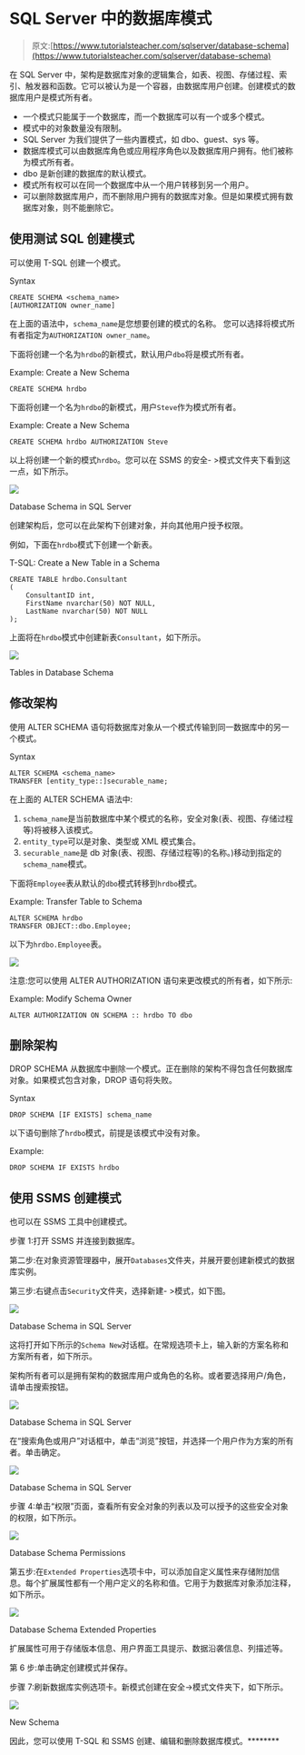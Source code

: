# SQL Server 中的数据库模式

> 原文:[https://www.tutorialsteacher.com/sqlserver/database-schema](https://www.tutorialsteacher.com/sqlserver/database-schema)

在 SQL Server 中，架构是数据库对象的逻辑集合，如表、视图、存储过程、索引、触发器和函数。它可以被认为是一个容器，由数据库用户创建。创建模式的数据库用户是模式所有者。

*   一个模式只能属于一个数据库，而一个数据库可以有一个或多个模式。
*   模式中的对象数量没有限制。
*   SQL Server 为我们提供了一些内置模式，如 dbo、guest、sys 等。
*   数据库模式可以由数据库角色或应用程序角色以及数据库用户拥有。他们被称为模式所有者。
*   dbo 是新创建的数据库的默认模式。
*   模式所有权可以在同一个数据库中从一个用户转移到另一个用户。
*   可以删除数据库用户，而不删除用户拥有的数据库对象。但是如果模式拥有数据库对象，则不能删除它。

## 使用测试 SQL 创建模式

可以使用 T-SQL 创建一个模式。

Syntax 

```
CREATE SCHEMA <schema_name> 
[AUTHORIZATION owner_name] 
```

在上面的语法中，`schema_name`是您想要创建的模式的名称。 您可以选择将模式所有者指定为`AUTHORIZATION owner_name`。

下面将创建一个名为`hrdbo`的新模式，默认用户`dbo`将是模式所有者。

Example: Create a New Schema 

```
CREATE SCHEMA hrdbo 
```

下面将创建一个名为`hrdbo`的新模式，用户`Steve`作为模式所有者。

Example: Create a New Schema 

```
CREATE SCHEMA hrdbo AUTHORIZATION Steve 
```

以上将创建一个新的模式`hrdbo`。您可以在 SSMS 的安全- >模式文件夹下看到这一点，如下所示。

[![](img/94d1a4d5aa839e372e47247f84b6845a.png)](../../Content/images/sqlserver/schema7.png)

Database Schema in SQL Server



创建架构后，您可以在此架构下创建对象，并向其他用户授予权限。

例如，下面在`hrdbo`模式下创建一个新表。

T-SQL: Create a New Table in a Schema 

```
CREATE TABLE hrdbo.Consultant
(  
    ConsultantID int,
    FirstName nvarchar(50) NOT NULL,  
    LastName nvarchar(50) NOT NULL
); 
```

上面将在`hrdbo`模式中创建新表`Consultant`，如下所示。

[![](img/d22411559c44fe7e2c833d2494541f9a.png)](../../Content/images/sqlserver/schema8.png)

Tables in Database Schema



## 修改架构

使用 ALTER SCHEMA 语句将数据库对象从一个模式传输到同一数据库中的另一个模式。

Syntax

```
ALTER SCHEMA <schema_name>
TRANSFER [entity_type::]securable_name; 
```

在上面的 ALTER SCHEMA 语法中:

1.  `schema_name`是当前数据库中某个模式的名称，安全对象(表、视图、存储过程等)将被移入该模式。
2.  `entity_type`可以是对象、类型或 XML 模式集合。
3.  `securable_name`是 db 对象(表、视图、存储过程等)的名称。)移动到指定的`schema_name`模式。

下面将`Employee`表从默认的`dbo`模式转移到`hrdbo`模式。

Example: Transfer Table to Schema 

```
ALTER SCHEMA hrdbo
TRANSFER OBJECT::dbo.Employee; 
```

以下为`hrdbo.Employee`表。

[![](img/395a5e9dc3fca1f8e1e45dce9ab8e41c.png)](../../Content/images/sqlserver/schema9.png)

注意:您可以使用 ALTER AUTHORIZATION 语句来更改模式的所有者，如下所示:

Example: Modify Schema Owner 

```
ALTER AUTHORIZATION ON SCHEMA :: hrdbo TO dbo 
```

## 删除架构

DROP SCHEMA 从数据库中删除一个模式。正在删除的架构不得包含任何数据库对象。如果模式包含对象，DROP 语句将失败。

Syntax 

```
DROP SCHEMA [IF EXISTS] schema_name 
```

以下语句删除了`hrdbo`模式，前提是该模式中没有对象。

Example: 

```
DROP SCHEMA IF EXISTS hrdbo 
```

## 使用 SSMS 创建模式

也可以在 SSMS 工具中创建模式。

步骤 1:打开 SSMS 并连接到数据库。

第二步:在对象资源管理器中，展开`Databases`文件夹，并展开要创建新模式的数据库实例。

第三步:右键点击`Security`文件夹，选择新建- >模式，如下图。

[![](img/5c1be03a960dec619fe1bf32271c6e9c.png)](../../Content/images/sqlserver/schema1.png)

Database Schema in SQL Server



这将打开如下所示的`Schema New`对话框。在常规选项卡上，输入新的方案名称和方案所有者，如下所示。

架构所有者可以是拥有架构的数据库用户或角色的名称。或者要选择用户/角色，请单击搜索按钮。

[![](img/da1801ca3d0ffbb270b86863983190c4.png)](../../Content/images/sqlserver/schema2.png)

Database Schema in SQL Server



在“搜索角色或用户”对话框中，单击“浏览”按钮，并选择一个用户作为方案的所有者。单击确定。

[![](img/0a0ea33a0b9133bd2b33d6be31a97bd0.png)](../../Content/images/sqlserver/schema3.png)

Database Schema in SQL Server



步骤 4:单击“权限”页面，查看所有安全对象的列表以及可以授予的这些安全对象的权限，如下所示。

[![](img/9ad3fba1732d3df1b05a96225464188f.png)](../../Content/images/sqlserver/schema4.png)

Database Schema Permissions



第五步:在`Extended Properties`选项卡中，可以添加自定义属性来存储附加信息。每个扩展属性都有一个用户定义的名称和值。它用于为数据库对象添加注释，如下所示。

[![](img/4d477600aa38e60c78b553bfdba5fd27.png)](../../Content/images/sqlserver/schema5.png)

Database Schema Extended Properties



扩展属性可用于存储版本信息、用户界面工具提示、数据沿袭信息、列描述等。

第 6 步:单击确定创建模式并保存。

步骤 7:刷新数据库实例选项卡。新模式创建在安全->模式文件夹下，如下所示。

[![](img/94d1a4d5aa839e372e47247f84b6845a.png)](../../Content/images/sqlserver/schema7.png)

New Schema



因此，您可以使用 T-SQL 和 SSMS 创建、编辑和删除数据库模式。********